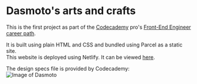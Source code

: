 # Dasmoto's arts and crafts

This is the first project as part of the [Codecademy](https://www.codecademy.com/) pro's [Front-End Engineer career path](https://www.codecademy.com/learn/paths/front-end-engineer-career-path).

It is built using plain HTML and CSS and bundled using Parcel as a static site.  
 This website is deployed using Netlify. It can be viewed [here](https://dasmoto-arts.netlify.app/).

The design specs file is provided by Codecademy:  
 ![Image of Dasmoto](https://content.codecademy.com/courses/freelance-1/unit-2/dasmotos-arts_redline.jpg)

